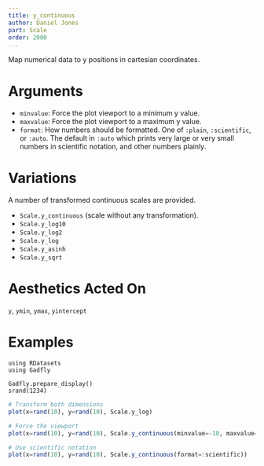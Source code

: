 ```yaml
---
title: y_continuous
author: Daniel Jones
part: Scale
order: 2000
...
```


Map numerical data to y positions in cartesian coordinates.

# Arguments

  * `minvalue`: Force the plot viewport to a minimum y value.
  * `maxvalue`: Force the plot viewport to a maximum y value.
  * `format`: How numbers should be formatted. One of `:plain`, `:scientific`,
    or `:auto`. The default in `:auto` which prints very large or very small
    numbers in scientific notation, and other numbers plainly.

# Variations

A number of transformed continuous scales are provided.

  * `Scale.y_continuous` (scale without any transformation).
  * `Scale.y_log10`
  * `Scale.y_log2`
  * `Scale.y_log`
  * `Scale.y_asinh`
  * `Scale.y_sqrt`


# Aesthetics Acted On

`y`, `ymin`, `ymax`, `yintercept`

# Examples

```{.julia hide="true" results="none"}
using RDatasets
using Gadfly

Gadfly.prepare_display()
srand(1234)
```

```julia
# Transform both dimensions
plot(x=rand(10), y=rand(10), Scale.y_log)
```

```julia
# Force the viewport
plot(x=rand(10), y=rand(10), Scale.y_continuous(minvalue=-10, maxvalue=10))
```

```julia
# Use scientific notation
plot(x=rand(10), y=rand(10), Scale.y_continuous(format=:scientific))
```

